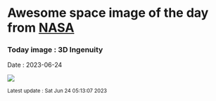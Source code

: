 
# Awesome space image of the day from [NASA](https://api.nasa.gov/)

### Today image : 3D Ingenuity
Date : 2023-06-24

![](https://apod.nasa.gov/apod/image/2306/PIA24547_fig1_1024.jpg)

<small>Latest update : Sat Jun 24 05:13:07 2023</small>
        